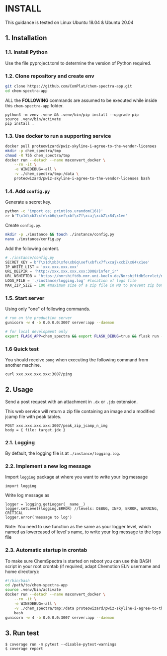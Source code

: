 # INSTALL

This guidance is tested on Linux Ubuntu 18.04 & Ubuntu 20.04

## 1. Installation

### 1.1. Install Python

Use the file pyproject.toml to determine the version of Python required.

### 1.2. Clone repository and create env

```sh
git clone https://github.com/ComPlat/chem-spectra-app.git
cd chem-spectra-app
```

ALL the **FOLLOWING** commands are assumed to be executed while inside this
`chem-spectra-app` folder.

```
python3 -m venv .venv && .venv/bin/pip install --upgrade pip
source .venv/bin/activate
pip install .
```

### 1.3. Use docker to run a supporting service

```sh
docker pull proteowizard/pwiz-skyline-i-agree-to-the-vendor-licenses
mkdir -p chem_spectra/tmp
chmod -R 755 chem_spectra/tmp
docker run --detach --name msconvert_docker \
    --rm -it \
    -e WINEDEBUG=-all \
    -v ./chem_spectra/tmp:/data \
    proteowizard/pwiz-skyline-i-agree-to-the-vendor-licenses bash
```

### 1.4. Add `config.py`

Generate a secret key.

```sh
python -c 'import os; print(os.urandom(16))'
>> b'T\x1d\xb3\xfe\xb6q\xef\xbf\x7f\xcaj\xcbZ\x84\x1ee'
```

Create `config.py`.

```sh
mkdir -p ./instance && touch ./instance/config.py
nano ./instance/config.py
```

Add the following content.

```python
# ./instance/config.py
SECRET_KEY = b'T\x1d\xb3\xfe\xb6q\xef\xbf\x7f\xcaj\xcbZ\x84\x1ee'
IP_WHITE_LIST = 'xxx.xxx.xxx.xxx'
URL_DEEPIR = 'http://xxx.xxx.xxx.xxx:3008/infer_ir'
URL_NSHIFTDB = 'https://nmrshiftdb.nmr.uni-koeln.de/NmrshiftdbServlet/nmrshiftdbaction/quickcheck'
LOGS_FILE = './instance/logging.log' #location of logs file
MAX_ZIP_SIZE = 100 #maximum size of a zip file in MB to prevent zip bomb, default is 100 MB
```

### 1.5. Start server

Using only "one" of following commands.

```sh
# run on the production server
gunicorn -w 4 -b 0.0.0.0:3007 server:app --daemon
```

```sh
# for local development only
export FLASK_APP=chem_spectra && export FLASK_DEBUG=true && flask run --host=0.0.0.0 --port=3007
```

### 1.6 Quick test

You should receive `pong` when executing the following command from another machine.

```sh
curl xxx.xxx.xxx.xxx:3007/ping
```

## 2. Usage

Send a post request with an attachment in `.dx` or `.jdx` extension.

This web service will return a zip file containing an image and a modified jcamp file with peak tables.

```
POST xxx.xxx.xxx.xxx:3007/peak_zip_jcamp_n_img
body = { file: target.jdx }
```

### 2.1. Logging

By default, the logging file is at `./instance/logging.log`.

### 2.2. Implement a new log message

Import `logging` package at where you want to write your log message

```
import logging
```

Write log message as

```
logger = logging.getLogger(__name__)
logger.setLevel(logging.ERROR) //levels: DEBUG, INFO, ERROR, WARNING, CRITICAL
logger.error('message to log')
```

Note: You need to use function as the same as your logger level, which named as lowercased of level's name, to write your log message to the logs file

### 2.3. Automatic startup in crontab

To make sure ChemSpectra is started on reboot you can use this BASH script in your root crontab (if required, adapt Chemotion ELN username and home directory):

```sh
#!/bin/bash
cd /path/to/chem-spectra-app
source .venv/bin/activate
docker run --detach --name msconvert_docker \
    --rm -it \
    -e WINEDEBUG=-all \
    -v ./chem_spectra/tmp:/data proteowizard/pwiz-skyline-i-agree-to-the-vendor-licenses \
    bash
gunicorn -w 4 -b 0.0.0.0:3007 server:app --daemon
```

## 3. Run test

```
$ coverage run -m pytest --disable-pytest-warnings
$ coverage report
```
